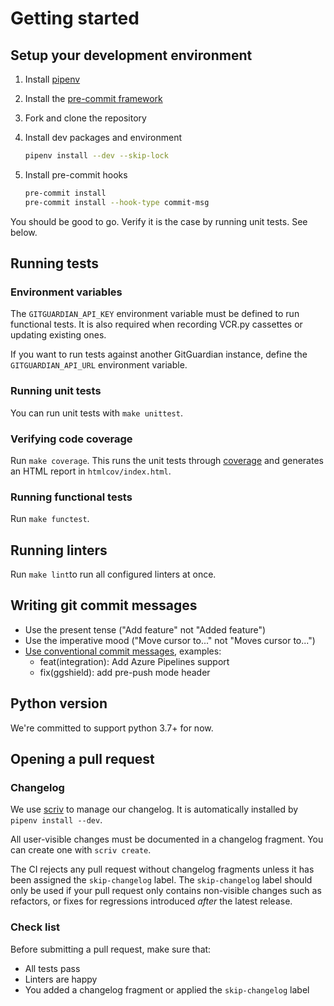 # Getting started

## Setup your development environment

1. Install [pipenv](https://github.com/pypa/pipenv#installation)

1. Install the [pre-commit framework](https://pre-commit.com/#install)

1. Fork and clone the repository

1. Install dev packages and environment

   ```sh
   pipenv install --dev --skip-lock
   ```

1. Install pre-commit hooks

   ```sh
   pre-commit install
   pre-commit install --hook-type commit-msg
   ```

You should be good to go. Verify it is the case by running unit tests. See below.

## Running tests

### Environment variables

The `GITGUARDIAN_API_KEY` environment variable must be defined to run functional tests. It is also required when recording VCR.py cassettes or updating existing ones.

If you want to run tests against another GitGuardian instance, define the `GITGUARDIAN_API_URL` environment variable.

### Running unit tests

You can run unit tests with `make unittest`.

### Verifying code coverage

Run `make coverage`. This runs the unit tests through [coverage](https://pypi.org/project/coverage/) and generates an HTML report in `htmlcov/index.html`.

### Running functional tests

Run `make functest`.

## Running linters

Run `make lint`to run all configured linters at once.

## Writing git commit messages

- Use the present tense ("Add feature" not "Added feature")
- Use the imperative mood ("Move cursor to..." not "Moves cursor to...")
- [Use conventional commit messages](https://www.conventionalcommits.org/en/v1.0.0/#commit-message-with-scope), examples:
  - feat(integration): Add Azure Pipelines support
  - fix(ggshield): add pre-push mode header

## Python version

We're committed to support python 3.7+ for now.

## Opening a pull request

### Changelog

We use [scriv](https://github.com/nedbat/scriv) to manage our changelog. It is automatically installed by `pipenv install --dev`.

All user-visible changes must be documented in a changelog fragment. You can create one with `scriv create`.

The CI rejects any pull request without changelog fragments unless it has been assigned the `skip-changelog` label. The `skip-changelog` label should only be used if your pull request only contains non-visible changes such as refactors, or fixes for regressions introduced _after_ the latest release.

### Check list

Before submitting a pull request, make sure that:

- All tests pass
- Linters are happy
- You added a changelog fragment or applied the `skip-changelog` label
